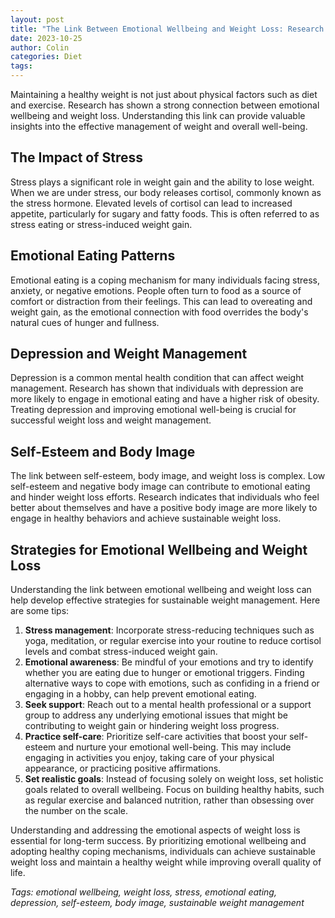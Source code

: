 ```yaml
---
layout: post
title: "The Link Between Emotional Wellbeing and Weight Loss: Research Findings"
date: 2023-10-25
author: Colin
categories: Diet
tags: 
---
```


Maintaining a healthy weight is not just about physical factors such as diet and exercise. Research has shown a strong connection between emotional wellbeing and weight loss. Understanding this link can provide valuable insights into the effective management of weight and overall well-being.

## The Impact of Stress

Stress plays a significant role in weight gain and the ability to lose weight. When we are under stress, our body releases cortisol, commonly known as the stress hormone. Elevated levels of cortisol can lead to increased appetite, particularly for sugary and fatty foods. This is often referred to as stress eating or stress-induced weight gain.

## Emotional Eating Patterns

Emotional eating is a coping mechanism for many individuals facing stress, anxiety, or negative emotions. People often turn to food as a source of comfort or distraction from their feelings. This can lead to overeating and weight gain, as the emotional connection with food overrides the body's natural cues of hunger and fullness.

## Depression and Weight Management

Depression is a common mental health condition that can affect weight management. Research has shown that individuals with depression are more likely to engage in emotional eating and have a higher risk of obesity. Treating depression and improving emotional well-being is crucial for successful weight loss and weight management.

## Self-Esteem and Body Image

The link between self-esteem, body image, and weight loss is complex. Low self-esteem and negative body image can contribute to emotional eating and hinder weight loss efforts. Research indicates that individuals who feel better about themselves and have a positive body image are more likely to engage in healthy behaviors and achieve sustainable weight loss.

## Strategies for Emotional Wellbeing and Weight Loss

Understanding the link between emotional wellbeing and weight loss can help develop effective strategies for sustainable weight management. Here are some tips:

1. **Stress management**: Incorporate stress-reducing techniques such as yoga, meditation, or regular exercise into your routine to reduce cortisol levels and combat stress-induced weight gain.
2. **Emotional awareness**: Be mindful of your emotions and try to identify whether you are eating due to hunger or emotional triggers. Finding alternative ways to cope with emotions, such as confiding in a friend or engaging in a hobby, can help prevent emotional eating.
3. **Seek support**: Reach out to a mental health professional or a support group to address any underlying emotional issues that might be contributing to weight gain or hindering weight loss progress.
4. **Practice self-care**: Prioritize self-care activities that boost your self-esteem and nurture your emotional well-being. This may include engaging in activities you enjoy, taking care of your physical appearance, or practicing positive affirmations.
5. **Set realistic goals**: Instead of focusing solely on weight loss, set holistic goals related to overall wellbeing. Focus on building healthy habits, such as regular exercise and balanced nutrition, rather than obsessing over the number on the scale.

Understanding and addressing the emotional aspects of weight loss is essential for long-term success. By prioritizing emotional wellbeing and adopting healthy coping mechanisms, individuals can achieve sustainable weight loss and maintain a healthy weight while improving overall quality of life.

*Tags: emotional wellbeing, weight loss, stress, emotional eating, depression, self-esteem, body image, sustainable weight management*